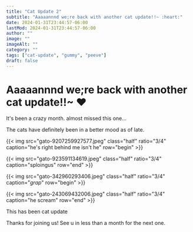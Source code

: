 ```yaml
---
title: "Cat Update 2"
subtitle: "Aaaaannnd we;re back with another cat update!!~ :heart:"
date: 2024-01-31T23:44:57-06:00
lastMod: 2024-01-31T23:44:57-06:00
author: ""
image: ""
imageAlt: ""
category: ""
tags: ["cat-update", "gummy", "peeve"]
draft: false
---
```

Aaaaannnd we;re back with another cat update!!~ :heart:
================

It's been a crazy month. almost missed this one...  

The cats have definitely been in a better mood as of late.

{{< img src="gato-9207259927577.jpeg" class="half" ratio="3/4" caption="he's right behind me isn't he" row="begin" >}}

{{< img src="gato-923591134619.jpeg" class="half" ratio="3/4" caption="sploingus" row="end" >}}

{{< img src="gato-342960293406.jpeg" class="half" ratio="3/4" caption="*grap*" row="begin" >}}

{{< img src="gato-243069432006.jpeg" class="half" ratio="3/4" caption="he scream" row="end" >}}

This has been cat update  

Thanks for joining us!
See u in less than a month for the next one.
